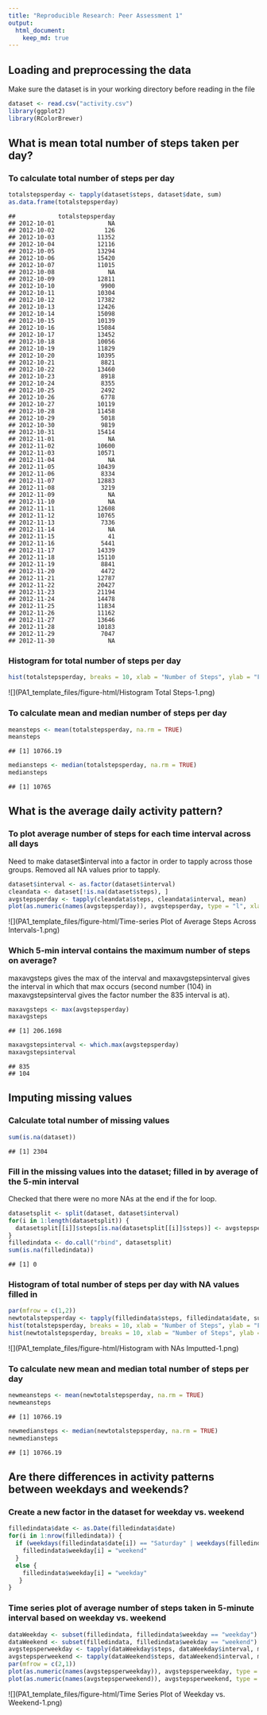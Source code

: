 ```yaml
---
title: "Reproducible Research: Peer Assessment 1"
output: 
  html_document:
    keep_md: true
---
```



## Loading and preprocessing the data
Make sure the dataset is in your working directory before reading in the file


```r
dataset <- read.csv("activity.csv")
library(ggplot2)
library(RColorBrewer)
```


## What is mean total number of steps taken per day?
### To calculate total number of steps per day

```r
totalstepsperday <- tapply(dataset$steps, dataset$date, sum)
as.data.frame(totalstepsperday)
```

```
##            totalstepsperday
## 2012-10-01               NA
## 2012-10-02              126
## 2012-10-03            11352
## 2012-10-04            12116
## 2012-10-05            13294
## 2012-10-06            15420
## 2012-10-07            11015
## 2012-10-08               NA
## 2012-10-09            12811
## 2012-10-10             9900
## 2012-10-11            10304
## 2012-10-12            17382
## 2012-10-13            12426
## 2012-10-14            15098
## 2012-10-15            10139
## 2012-10-16            15084
## 2012-10-17            13452
## 2012-10-18            10056
## 2012-10-19            11829
## 2012-10-20            10395
## 2012-10-21             8821
## 2012-10-22            13460
## 2012-10-23             8918
## 2012-10-24             8355
## 2012-10-25             2492
## 2012-10-26             6778
## 2012-10-27            10119
## 2012-10-28            11458
## 2012-10-29             5018
## 2012-10-30             9819
## 2012-10-31            15414
## 2012-11-01               NA
## 2012-11-02            10600
## 2012-11-03            10571
## 2012-11-04               NA
## 2012-11-05            10439
## 2012-11-06             8334
## 2012-11-07            12883
## 2012-11-08             3219
## 2012-11-09               NA
## 2012-11-10               NA
## 2012-11-11            12608
## 2012-11-12            10765
## 2012-11-13             7336
## 2012-11-14               NA
## 2012-11-15               41
## 2012-11-16             5441
## 2012-11-17            14339
## 2012-11-18            15110
## 2012-11-19             8841
## 2012-11-20             4472
## 2012-11-21            12787
## 2012-11-22            20427
## 2012-11-23            21194
## 2012-11-24            14478
## 2012-11-25            11834
## 2012-11-26            11162
## 2012-11-27            13646
## 2012-11-28            10183
## 2012-11-29             7047
## 2012-11-30               NA
```

### Histogram for total number of steps per day

```r
hist(totalstepsperday, breaks = 10, xlab = "Number of Steps", ylab = "Frequency", main = "Total Steps Taken Per Day", col = colorRampPalette(brewer.pal(5, "Greens"))(11))
```

![](PA1_template_files/figure-html/Histogram Total Steps-1.png)<!-- -->

### To calculate mean and median number of steps per day

```r
meansteps <- mean(totalstepsperday, na.rm = TRUE)
meansteps
```

```
## [1] 10766.19
```

```r
mediansteps <- median(totalstepsperday, na.rm = TRUE)
mediansteps
```

```
## [1] 10765
```

## What is the average daily activity pattern?
### To plot average number of steps for each time interval across all days
Need to make dataset$interval into a factor in order to tapply across those groups.
Removed all NA values prior to tapply.

```r
dataset$interval <- as.factor(dataset$interval)
cleandata <- dataset[!is.na(dataset$steps), ]
avgstepsperday <- tapply(cleandata$steps, cleandata$interval, mean)
plot(as.numeric(names(avgstepsperday)), avgstepsperday, type = "l", xlab = "Interval", ylab = "Average Steps", main = "Average Steps Per Time Interval")
```

![](PA1_template_files/figure-html/Time-series Plot of Average Steps Across Intervals-1.png)<!-- -->

### Which 5-min interval contains the maximum number of steps on average?
maxavgsteps gives the max of the interval and maxavgstepsinterval gives the interval in which that max occurs (second number (104) in maxavgstepsinterval gives the factor number the 835 interval is at).

```r
maxavgsteps <- max(avgstepsperday)
maxavgsteps
```

```
## [1] 206.1698
```

```r
maxavgstepsinterval <- which.max(avgstepsperday)
maxavgstepsinterval
```

```
## 835 
## 104
```

## Imputing missing values
### Calculate total number of missing values

```r
sum(is.na(dataset))
```

```
## [1] 2304
```

### Fill in the missing values into the dataset; filled in by average of the 5-min interval
Checked that there were no more NAs at the end if the for loop.

```r
datasetsplit <- split(dataset, dataset$interval)
for(i in 1:length(datasetsplit)) {
  datasetsplit[[i]]$steps[is.na(datasetsplit[[i]]$steps)] <- avgstepsperday[i]
}
filledindata <- do.call("rbind", datasetsplit)
sum(is.na(filledindata))
```

```
## [1] 0
```

### Histogram of total number of steps per day with NA values filled in

```r
par(mfrow = c(1,2))
newtotalstepsperday <- tapply(filledindata$steps, filledindata$date, sum)
hist(totalstepsperday, breaks = 10, xlab = "Number of Steps", ylab = "Frequency", main = "Activity Data without NAs Imputted", col = colorRampPalette(brewer.pal(5, "Greens"))(11))
hist(newtotalstepsperday, breaks = 10, xlab = "Number of Steps", ylab = "Frequency", main = "Activity Data with NAs Imputted", col = colorRampPalette(brewer.pal(5, "Blues"))(11))
```

![](PA1_template_files/figure-html/Histogram with NAs Imputted-1.png)<!-- -->

### To calculate new mean and median total number of steps per day

```r
newmeansteps <- mean(newtotalstepsperday, na.rm = TRUE)
newmeansteps
```

```
## [1] 10766.19
```

```r
newmediansteps <- median(newtotalstepsperday, na.rm = TRUE)
newmediansteps
```

```
## [1] 10766.19
```

## Are there differences in activity patterns between weekdays and weekends?
### Create a new factor in the dataset for weekday vs. weekend

```r
filledindata$date <- as.Date(filledindata$date)
for(i in 1:nrow(filledindata)) {
  if (weekdays(filledindata$date[i]) == "Saturday" | weekdays(filledindata$date[i]) == "Sunday") {
    filledindata$weekday[i] = "weekend"
  }
  else {
    filledindata$weekday[i] = "weekday"
   }            
}
```

### Time series plot of average number of steps taken in 5-minute interval based on weekday vs. weekend

```r
dataWeekday <- subset(filledindata, filledindata$weekday == "weekday")
dataWeekend <- subset(filledindata, filledindata$weekday == "weekend")
avgstepsperweekday <- tapply(dataWeekday$steps, dataWeekday$interval, mean)
avgstepsperweekend <- tapply(dataWeekend$steps, dataWeekend$interval, mean)
par(mfrow = c(2,1))
plot(as.numeric(names(avgstepsperweekday)), avgstepsperweekday, type = "l", xlab = "Interval", ylab = "Average Steps", main = "Average Steps Per Time Interval on a Weekday")
plot(as.numeric(names(avgstepsperweekend)), avgstepsperweekend, type = "l", xlab = "Interval", ylab = "Average Steps", main = "Average Steps Per Time Interval on a Weekend")
```

![](PA1_template_files/figure-html/Time Series Plot of Weekday vs. Weekend-1.png)<!-- -->
